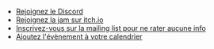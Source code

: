 - [Rejoignez le Discord](https://discord.gg/Mg2mby4w9w)
- [Rejoignez la jam sur itch.io](https://itch.io/jam/meuchejam)
- [Inscrivez-vous sur la mailing list pour ne rater aucune info](https://forms.gle/EYDK7x6L3ujPN2ps8)
- [Ajoutez l'évènement à votre calendrier](/meuchejam.ics)